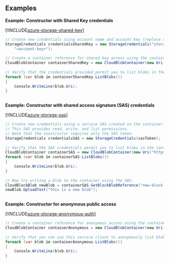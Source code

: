 ## Examples  
 **Example: Constructor with Shared Key credentials**  
  
 [!INCLUDE[azure-storage-shared-key](../Token/azure-storage-shared-key_md.md)]  
  
```c#  
// Create new credentials using account name and account key (replace the placeholder below with yours).  
StorageCredentials credentialsSharedKey = new StorageCredentials("storagesample",  
    "<account-key>");  
  
// Create a container reference for shared key access using the container address.  
CloudBlobContainer containerSharedKey = new CloudBlobContainer(new Uri("https://storagesample.blob.core.windows.net/private-container"), credentialsSharedKey);  
  
// Verify that the credentials provided permit you to list blobs in the container.  
foreach (var blob in containerSharedKey.ListBlobs())  
{  
    Console.WriteLine(blob.Uri);  
}  
  
```  
  
 **Example: Constructor with shared access signature (SAS) credentials**  
  
 [!INCLUDE[azure-storage-sas](../Token/azure-storage-sas_md.md)]  
  
```c#  
// Create new credentials using a service SAS created on the container.  
// This SAS provides read, write, and list permissions.  
// Note that the constructor requires only the SAS token.  
StorageCredentials credentialsSAS = new StorageCredentials(sasToken);  
  
// Verify that the SAS credentials permit you to list blobs in the container.  
CloudBlobContainer containerSAS = new CloudBlobContainer(new Uri("https://storagesample.blob.core.windows.net/private-container"), credentialsSAS);  
foreach (var blob in containerSAS.ListBlobs())  
{  
    Console.WriteLine(blob.Uri);  
}  
  
// Now try writing a blob to the container using the SAS.  
CloudBlockBlob newBlob = containerSAS.GetBlockBlobReference("new-block-blob.txt");  
newBlob.UploadText("this is a new blob");  
  
```  
  
 **Example: Constructor for anonymous public access**  
  
 [!INCLUDE[azure-storage-anonymous-auth](../Token/azure-storage-anonymous-auth_md.md)]  
  
```c#  
// Create a container reference for anonymous access using the container address.  
CloudBlobContainer containerAnonymous = new CloudBlobContainer(new Uri("https://storagesample.blob.core.windows.net/public-container"));  
  
// Verify that you can use this service client to anonymously list blobs in the container.  
foreach (var blob in containerAnonymous.ListBlobs())  
{  
    Console.WriteLine(blob.Uri);  
}  
  
```